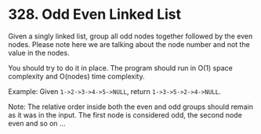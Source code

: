 # 328. Odd Even Linked List

Given a singly linked list, group all odd nodes together followed by the even nodes. Please note here we are talking about the node number and not the value in the nodes.

You should try to do it in place. The program should run in O(1) space complexity and O(nodes) time complexity.

Example:
Given `1->2->3->4->5->NULL`,
return `1->3->5->2->4->NULL`.

Note:
The relative order inside both the even and odd groups should remain as it was in the input. 
The first node is considered odd, the second node even and so on ...